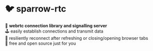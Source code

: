 
# 🐦 sparrow-rtc

📡 **webrtc connection library and signalling server**  
🕹️ easily establish connections and transmit data  
🔌 resiliently reconnect after refreshing or closing/opening browser tabs  
💖 free and open source just for you  
